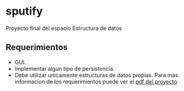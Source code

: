 # sputify
Proyecto final del espacio Estructura de datos

## Requerimientos
- GUI.
- Implementar algun tipo de persistencia.
- Debe utilizar unicamente estructuras de datos propias.
Para mas informacion de los requerimientos puede ver el [pdf del proyecto](info/proyecto_final.pdf)
